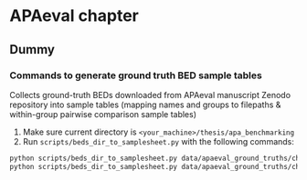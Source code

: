 # APAeval chapter

## Dummy

### Commands to generate ground truth BED sample tables

Collects ground-truth BEDs downloaded from APAeval manuscript Zenodo repository into sample tables (mapping names and groups to filepaths & within-group pairwise comparison sample tables)

1. Make sure current directory is `<your_machine>/thesis/apa_benchmarking`
2. Run `scripts/beds_dir_to_samplesheet.py` with the following commands:

```bash
python scripts/beds_dir_to_samplesheet.py data/apaeval_ground_truths/chr_all_ground_truth_beds/ data/apaeval_ground_truths/chr_all
python scripts/beds_dir_to_samplesheet.py data/apaeval_ground_truths/chr_te_ground_truth_beds/ data/apaeval_ground_truths/chr_te
```
